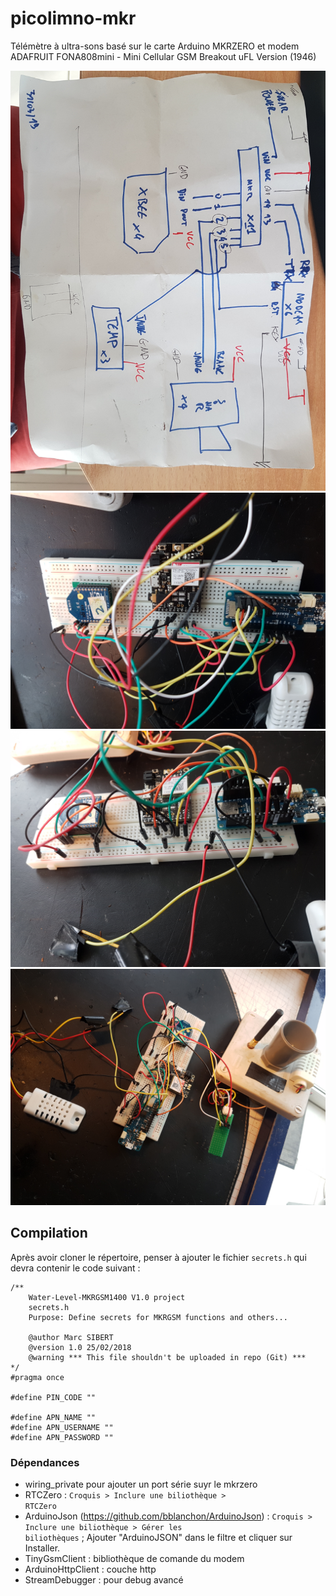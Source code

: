 # picolimno-mkr

Télémètre à ultra-sons basé sur le carte Arduino MKRZERO et modem ADAFRUIT  FONA808mini - Mini Cellular GSM Breakout uFL Version (1946)

![plan](doc/electroniquepico2019..jpg)
![breadboard](doc/BB1.jpg)
![breadboard](doc/BB2.jpg)
![breadboard](doc/BB3.jpg)


## Compilation
Après avoir cloner le répertoire, penser à ajouter le fichier
<code>secrets.h</code> qui devra contenir le code suivant :

```
/**
    Water-Level-MKRGSM1400 V1.0 project
    secrets.h
    Purpose: Define secrets for MKRGSM functions and others...
  
    @author Marc SIBERT
    @version 1.0 25/02/2018
    @warning *** This file shouldn't be uploaded in repo (Git) ***
*/
#pragma once

#define PIN_CODE ""

#define APN_NAME ""
#define APN_USERNAME ""
#define APN_PASSWORD ""
```

### Dépendances
* wiring_private
pour ajouter un port série suyr le mkrzero
* RTCZero :
  <code>Croquis > Inclure une biliothèque > RTCZero</code>
* ArduinoJson (https://github.com/bblanchon/ArduinoJson) :
  <code>Croquis > Inclure une biliothèque > Gérer les biliothèques</code> ; Ajouter "ArduinoJSON" dans le filtre et cliquer sur Installer.
* TinyGsmClient : bibliothèque de comande du modem
* ArduinoHttpClient : couche http
* StreamDebugger : pour debug avancé

